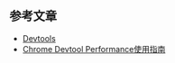 ##  参考文章
- [Devtools](https://developer.chrome.com/docs/devtools/)
- [Chrome Devtool Performance使用指南](https://zhuanlan.zhihu.com/p/29879682)